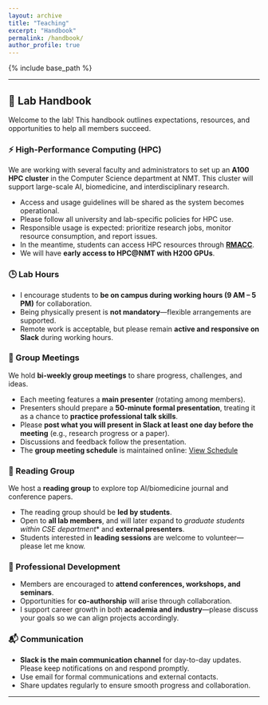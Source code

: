 ```yaml
---
layout: archive
title: "Teaching"
excerpt: "Handbook"
permalink: /handbook/
author_profile: true
---
```


{% include base_path %}

---

## 📘 Lab Handbook  

Welcome to the lab! This handbook outlines expectations, resources, and opportunities to help all members succeed.  

### ⚡ High-Performance Computing (HPC)  
We are working with several faculty and administrators to set up an **A100 HPC cluster** in the Computer Science department at NMT. This cluster will support large-scale AI, biomedicine, and interdisciplinary research.  
- Access and usage guidelines will be shared as the system becomes operational.  
- Please follow all university and lab-specific policies for HPC use.  
- Responsible usage is expected: prioritize research jobs, monitor resource consumption, and report issues.
- In the meantime, students can access HPC resources through **[RMACC](https://rmacc.org/)**.  
- We will have **early access to HPC@NMT with H200 GPUs**.    

### 🕒 Lab Hours  
- I encourage students to **be on campus during working hours (9 AM – 5 PM)** for collaboration.  
- Being physically present is **not mandatory**—flexible arrangements are supported.  
- Remote work is acceptable, but please remain **active and responsive on Slack** during working hours.  

### 👥 Group Meetings  
We hold **bi-weekly group meetings** to share progress, challenges, and ideas.  
- Each meeting features a **main presenter** (rotating among members).  
- Presenters should prepare a **50-minute formal presentation**, treating it as a chance to **practice professional talk skills**.  
- Please **post what you will present in Slack at least one day before the meeting** (e.g., research progress or a paper). 
- Discussions and feedback follow the presentation.
- The **group meeting schedule** is maintained online: [View Schedule](https://docs.google.com/spreadsheets/d/1QDkTzn8bn9BI8fJJKCs_PTHSzBpq2cLp4Asdh8DtzEU/edit?usp=sharing)  
  

### 📖 Reading Group  
We host a **reading group** to explore top AI/biomedicine journal and conference papers. 
- The reading group should be **led by students**.  
- Open to **all lab members**, and will later expand to *graduate students within CSE department** and **external presenters**.  
- Students interested in **leading sessions** are welcome to volunteer—please let me know.  


### 🌱 Professional Development  
- Members are encouraged to **attend conferences, workshops, and seminars**.  
- Opportunities for **co-authorship** will arise through collaboration.  
- I support career growth in both **academia and industry**—please discuss your goals so we can align projects accordingly.  

### 📬 Communication  
- **Slack is the main communication channel** for day-to-day updates. Please keep notifications on and respond promptly.  
- Use email for formal communications and external contacts.  
- Share updates regularly to ensure smooth progress and collaboration.  

---

